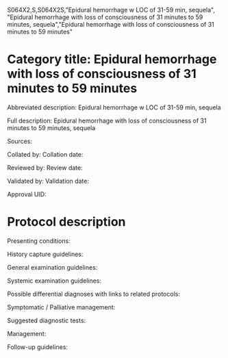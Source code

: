 S064X2,S,S064X2S,"Epidural hemorrhage w LOC of 31-59 min, sequela", "Epidural hemorrhage with loss of consciousness of 31 minutes to 59 minutes, sequela","Epidural hemorrhage with loss of consciousness of 31 minutes to 59 minutes"
# Category title: Epidural hemorrhage with loss of consciousness of 31 minutes to 59 minutes

Abbreviated description: Epidural hemorrhage w LOC of 31-59 min, sequela

Full description: Epidural hemorrhage with loss of consciousness of 31 minutes to 59 minutes, sequela

Sources:

Collated by:
Collation date:

Reviewed by:
Review date:

Validated by:
Validation date:

Approval UID:

# Protocol description

Presenting conditions:

History capture guidelines:

General examination guidelines:

Systemic examination guidelines:

Possible differential diagnoses with links to related protocols:

Symptomatic / Palliative management:

Suggested diagnostic tests:

Management:

Follow-up guidelines:
